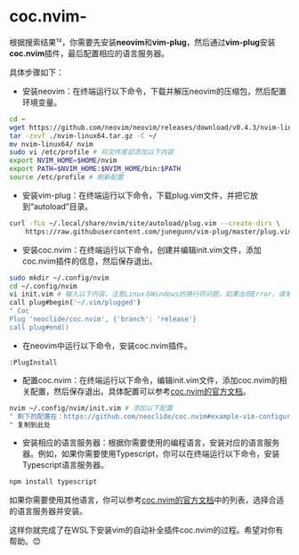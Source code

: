 # coc.nvim-

根据搜索结果¹²，你需要先安装**neovim**和**vim-plug**，然后通过**vim-plug**安装**coc.nvim**插件，最后配置相应的语言服务器。

具体步骤如下：

- 安装neovim：在终端运行以下命令，下载并解压neovim的压缩包，然后配置环境变量。
```bash
cd ~
wget https://github.com/neovim/neovim/releases/download/v0.4.3/nvim-linux64.tar.gz
tar -zxvf ./nvim-linux64.tar.gz -C ~/
mv nvim-linux64/ nvim
sudo vi /etc/profile # 将文件尾部添加以下内容
export NVIM_HOME=$HOME/nvim
export PATH=$NVIM_HOME:$NVIM_HOME/bin:$PATH
source /etc/profile # 刷新配置
```
- 安装vim-plug：在终端运行以下命令，下载plug.vim文件，并把它放到“autoload”目录。
```bash
curl -fLo ~/.local/share/nvim/site/autoload/plug.vim --create-dirs \
    https://raw.githubusercontent.com/junegunn/vim-plug/master/plug.vim
```
- 安装coc.nvim：在终端运行以下命令，创建并编辑init.vim文件，添加coc.nvim插件的信息，然后保存退出。
```bash
sudo mkdir ~/.config/nvim
cd ~/.config/nvim
vi init.vim # 输入以下内容，注意Linux与Windows的换行符问题，如果出现Error，请单行复制
call plug#begin('~/.vim/plugged')
" Coc
Plug 'neoclide/coc.nvim', {'branch': 'release'}
call plug#end()
```
- 在neovim中运行以下命令，安装coc.nvim插件。
```vim
:PlugInstall
```
- 配置coc.nvim：在终端运行以下命令，编辑init.vim文件，添加coc.nvim的相关配置，然后保存退出。具体配置可以参考[coc.nvim的官方文档](https://github.com/neoclide/coc.nvim#example-vim-configuration)。
```bash
nvim ~/.config/nvim/init.vim # 添加以下配置
" 剩下的配置在：https://github.com/neoclide/coc.nvim#example-vim-configuration
" 复制到此处
```
- 安装相应的语言服务器：根据你需要使用的编程语言，安装对应的语言服务器。例如，如果你需要使用Typescript，你可以在终端运行以下命令，安装Typescript语言服务器。
```bash
npm install typescript
```
如果你需要使用其他语言，你可以参考[coc.nvim的官方文档](https://github.com/neoclide/coc.nvim#language-servers)中的列表，选择合适的语言服务器并安装。

这样你就完成了在WSL下安装vim的自动补全插件coc.nvim的过程。希望对你有帮助。😊
